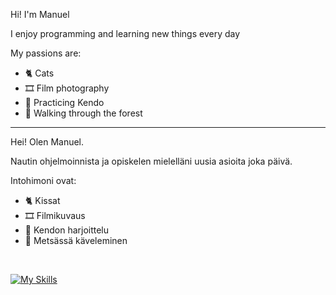 Hi! I'm Manuel

I enjoy programming and learning new things every day

My passions are:
- :cat2: Cats
- :film_strip: Film photography 
- :martial_arts_uniform: Practicing Kendo 
- :evergreen_tree: Walking through the forest

<hr/>

Hei! Olen Manuel.

Nautin ohjelmoinnista ja opiskelen mielelläni uusia asioita joka päivä.

Intohimoni ovat:

- :cat2: Kissat
- :film_strip: Filmikuvaus
- :martial_arts_uniform: Kendon harjoittelu
- :evergreen_tree: Metsässä käveleminen

<br/>

[![My Skills](https://skillicons.dev/icons?i=cs,java,js,ts,angular,spring,css,html,mysql,git)](https://skillicons.dev)
